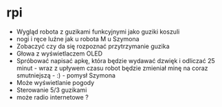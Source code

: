 # rpi
- Wygląd robota z guzikami funkcyjnymi jako guziki koszuli
- nogi i ręce luźne jak u robota M u Szymona
- Zobaczyć czy da się rozpoznać przytrzymanie guzika
- Głowa z wyświetlaczem OLED
- Spróbować napisać apkę, która będzie wydawać dzwięk i odliczać 25 minut - wraz z upływem czasu robot będzie zmieniał minę na coraz smutniejszą - :) - pomysł Szymona
- Może wyświetlanie pogody
- Sterowanie 5/3 guzikami
- może radio internetowe ?

